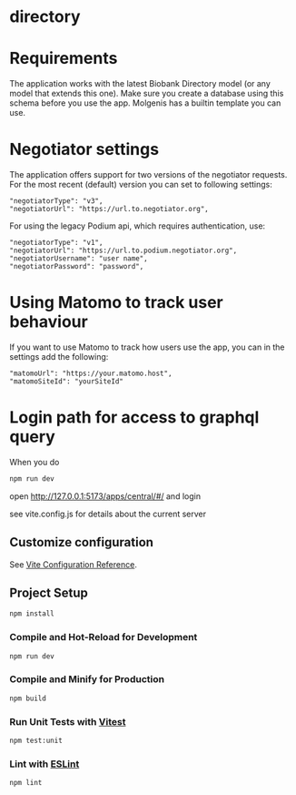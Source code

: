 # directory

# Requirements

The application works with the latest Biobank Directory model (or any model that extends this one).
Make sure you create a database using this schema before you use the app.
Molgenis has a builtin template you can use.

# Negotiator settings

The application offers support for two versions of the negotiator requests.
For the most recent (default) version you can set to following settings:

```
"negotiatorType": "v3",
"negotiatorUrl": "https://url.to.negotiator.org",
```

For using the legacy Podium api, which requires authentication, use:

```
"negotiatorType": "v1",
"negotiatorUrl": "https://url.to.podium.negotiator.org",
"negotiatorUsername": "user name",
"negotiatorPassword": "password",
```

# Using Matomo to track user behaviour

If you want to use Matomo to track how users use the app, you can in the settings add the following:

```
"matomoUrl": "https://your.matomo.host",
"matomoSiteId": "yourSiteId"
```

# Login path for access to graphql query

When you do

```sh
npm run dev
```

open http://127.0.0.1:5173/apps/central/#/ and login

see vite.config.js for details about the current server

## Customize configuration

See [Vite Configuration Reference](https://vitejs.dev/config/).

## Project Setup

```sh
npm install
```

### Compile and Hot-Reload for Development

```sh
npm run dev
```

### Compile and Minify for Production

```sh
npm build
```

### Run Unit Tests with [Vitest](https://vitest.dev/)

```sh
npm test:unit
```

### Lint with [ESLint](https://eslint.org/)

```sh
npm lint
```
